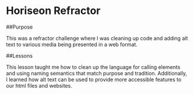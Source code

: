 
# Horiseon Refractor

##Purpose

This was a refractor challenge where I was cleaning up code and adding alt text to various media being presented in a web format.

##Lessons

This lesson taught me how to clean up the language for calling elements and using naming semantics that match purpose and tradition. 
Additionally, I learned how alt text can be used to provide more accessible features to our html files and websites.
